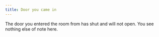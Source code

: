 ```yaml
---
title: Door you came in
---
```


The door you entered the room from has shut and will not open. You see nothing else of note here.